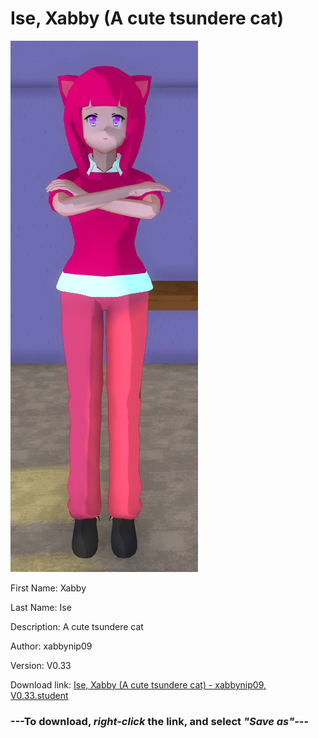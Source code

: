 # Ise, Xabby (A cute tsundere cat)

<img src = "https://raw.githubusercontent.com/Arbiter1223/Daigaku-Gurashi-Custom-Students/master/Students/Files/Ise%2C%20Xabby%20(A%20cute%20tsundere%20cat).png">

First Name: Xabby

Last Name: Ise

Description: A cute tsundere cat

Author: xabbynip09

Version: V0.33

Download link: <a href="https://raw.githubusercontent.com/Arbiter1223/Daigaku-Gurashi-Custom-Students/master/Students/Files/Ise%2C%20Xabby%20(A%20cute%20tsundere%20cat)%20-%20xabbynip09%2C%20V0.33.student">Ise, Xabby (A cute tsundere cat) - xabbynip09, V0.33.student</a>

### ---**To download, _right-click_ the link, and select _"Save as"_**---

